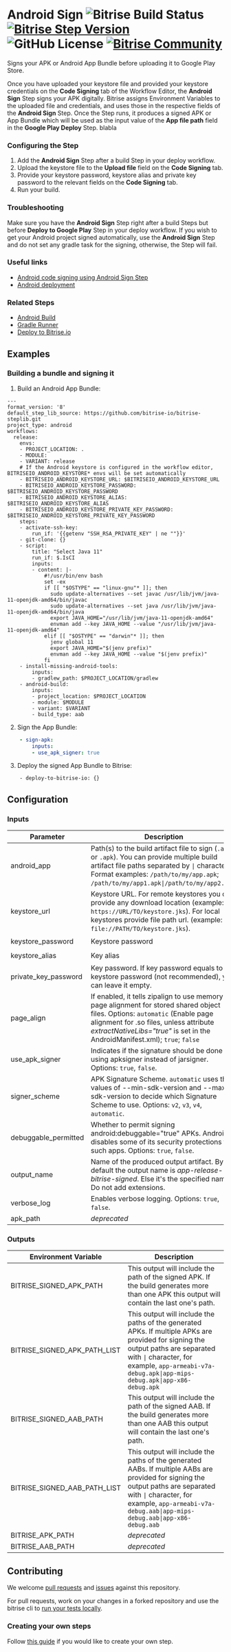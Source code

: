 # Android Sign ![Bitrise Build Status](https://app.bitrise.io/app/3b968e65d584db2a.svg?token=Yk1LUEjLZtIjeIW4OOZvKw&branch=master) [![Bitrise Step Version](https://shields.io/github/v/release/bitrise-steplib/steps-sign-apk?include_prereleases)](https://github.com/bitrise-steplib/steps-sign-apk/releases) ![GitHub License](https://img.shields.io/badge/license-MIT-lightgrey.svg) [![Bitrise Community](https://img.shields.io/badge/community-Bitrise%20Discuss-lightgrey)](https://discuss.bitrise.io/)

Signs your APK or Android App Bundle before uploading it to Google Play Store.

Once you have uploaded your keystore file and provided your keystore credentials on the **Code Signing** tab of the Workflow Editor, the **Android Sign** Step signs your APK digitally. 
Bitrise assigns Environment Variables to the uploaded file and credentials, and uses those in the respective fields of the **Android Sign** Step. 
Once the Step runs, it produces a signed APK or App Bundle which will be used as the input value of the **App file path** field in the **Google Play Deploy** Step.    blabla

### Configuring the Step

1. Add the **Android Sign** Step after a build Step in your deploy workflow.
2. Upload the keystore file to the **Upload file** field on the **Code Signing** tab.
3. Provide your keystore password, keystore alias and private key password to the relevant fields on the **Code Signing** tab.
4. Run your build.


### Troubleshooting
Make sure you have the **Android Sign** Step right after a build Steps but before **Deploy to Google Play** Step in your deploy workflow.
If you wish to get your Android project signed automatically, use the **Android Sign** Step and do not set any gradle task for the signing, otherwise, the Step will fail.


### Useful links
- [Android code signing using Android Sign Step](https://devcenter.bitrise.io/code-signing/android-code-signing/android-code-signing-using-bitrise-sign-apk-step/)
- [Android deployment](https://devcenter.bitrise.io/deploy/android-deploy/android-deployment-index/)


### Related Steps
- [Android Build](https://www.bitrise.io/integrations/steps/android-build)
- [Gradle Runner](https://www.bitrise.io/integrations/steps/gradle-runner)
- [Deploy to Bitrise.io](https://www.bitrise.io/integrations/steps/deploy-to-bitrise-io)

## Examples

### Building a bundle and signing it

1. Build an Android App Bundle:
```
---
format_version: '8'
default_step_lib_source: https://github.com/bitrise-io/bitrise-steplib.git
project_type: android
workflows:
  release:
    envs:
    - PROJECT_LOCATION: .
    - MODULE:
    - VARIANT: release
    # If the Android keystore is configured in the workflow editor, BITRISEIO_ANDROID_KEYSTORE* envs will be set automatically
    - BITRISEIO_ANDROID_KEYSTORE_URL: $BITRISEIO_ANDROID_KEYSTORE_URL
    - BITRISEIO_ANDROID_KEYSTORE_PASSWORD: $BITRISEIO_ANDROID_KEYSTORE_PASSWORD
    - BITRISEIO_ANDROID_KEYSTORE_ALIAS: $BITRISEIO_ANDROID_KEYSTORE_ALIAS
    - BITRISEIO_ANDROID_KEYSTORE_PRIVATE_KEY_PASSWORD: $BITRISEIO_ANDROID_KEYSTORE_PRIVATE_KEY_PASSWORD
    steps:
    - activate-ssh-key:
        run_if: '{{getenv "SSH_RSA_PRIVATE_KEY" | ne ""}}'
    - git-clone: {}
    - script:
        title: "Select Java 11"
        run_if: $.IsCI
        inputs:
        - content: |-
            #!/usr/bin/env bash
            set -ex
            if [[ "$OSTYPE" == "linux-gnu"* ]]; then
              sudo update-alternatives --set javac /usr/lib/jvm/java-11-openjdk-amd64/bin/javac
              sudo update-alternatives --set java /usr/lib/jvm/java-11-openjdk-amd64/bin/java
              export JAVA_HOME="/usr/lib/jvm/java-11-openjdk-amd64"
              envman add --key JAVA_HOME --value "/usr/lib/jvm/java-11-openjdk-amd64" 
            elif [[ "$OSTYPE" == "darwin"* ]]; then
              jenv global 11
              export JAVA_HOME="$(jenv prefix)"
              envman add --key JAVA_HOME --value "$(jenv prefix)"
            fi
    - install-missing-android-tools:
        inputs:
        - gradlew_path: $PROJECT_LOCATION/gradlew
    - android-build:
        inputs:
        - project_location: $PROJECT_LOCATION
        - module: $MODULE
        - variant: $VARIANT
        - build_type: aab
```
2. Sign the App Bundle:
```yml
    - sign-apk:
        inputs:
        - use_apk_signer: true
```
3. Deploy the signed App Bundle to Bitrise:
```
    - deploy-to-bitrise-io: {}
```

## Configuration

### Inputs

| Parameter | Description | Required | Default |
| --- | --- | --- | --- |
| android_app | Path(s) to the build artifact file to sign (`.aab` or `.apk`). You can provide multiple build artifact file paths separated by `\|` character. Format examples: `/path/to/my/app.apk`; `/path/to/my/app1.apk\|/path/to/my/app2.apk`. | ✔️ | *$BITRISE_APK_PATH\n$BITRISE_AAB_PATH* |
| keystore_url | Keystore URL. For remote keystores you can provide any download location (example: `https://URL/TO/keystore.jks`). For local keystores provide file path url. (example: `file://PATH/TO/keystore.jks`). | ✔️ | *$BITRISEIO_ANDROID_KEYSTORE_URL* |
| keystore_password | Keystore password | ✔️ | *$BITRISEIO_ANDROID_KEYSTORE_PASSWORD* |
| keystore_alias | Key alias |  ✔️ | *$BITRISEIO_ANDROID_KEYSTORE_ALIAS* |
| private_key_password | Key password. If key password equals to keystore password (not recommended), you can leave it empty. | - | *$BITRISEIO_ANDROID_KEYSTORE_PRIVATE_KEY_PASSWORD* |
| page_align | If enabled, it tells zipalign to use memory page alignment for stored shared object files. Options: `automatic` (Enable page alignment for .so files, unless attribute *extractNativeLibs="true"* is set in the AndroidManifest.xml); `true`; `false` | ✔️ | `automatic` |
| use_apk_signer | Indicates if the signature should be done using apksigner instead of jarsigner. Options: `true`, `false`. | ✔️ | `false` |
| signer_scheme | APK Signature Scheme. `automatic` uses the values of --min-sdk-version and --max-sdk-version to decide which Signature Scheme to use. Options: `v2`, `v3`, `v4`, `automatic`. | ✔️ | `automatic` |
| debuggable_permitted | Whether to permit signing android:debuggable="true" APKs. Android disables some of its security protections for such apps. Options: `true`, `false`. | ✔️ | `true` |
| output_name | Name of the produced output artifact. By default the output name is *app-release-bitrise-signed*. Else it's the specified name. Do not add extensions. | - | "" |
| verbose_log | Enables verbose logging. Options: `true`, `false`. | ✔️ | `false` |
| apk_path | *deprecated* | - | - |

### Outputs

| Environment Variable | Description |
| --- | --- |
| BITRISE_SIGNED_APK_PATH | This output will include the path of the signed APK. If the build generates more than one APK this output will contain the last one's path. |
| BITRISE_SIGNED_APK_PATH_LIST | This output will include the paths of the generated APKs. If multiple APKs are provided for signing the output paths are separated with `\|` character, for example, `app-armeabi-v7a-debug.apk\|app-mips-debug.apk\|app-x86-debug.apk` |
| BITRISE_SIGNED_AAB_PATH | This output will include the path of the signed AAB. If the build generates more than one AAB this output will contain the last one's path. |
| BITRISE_SIGNED_AAB_PATH_LIST | This output will include the paths of the generated AABs. If multiple AABs are provided for signing the output paths are separated with `\|` character, for example, `app-armeabi-v7a-debug.aab\|app-mips-debug.aab\|app-x86-debug.aab` |
| BITRISE_APK_PATH | *deprecated* |
| BITRISE_AAB_PATH | *deprecated* |

## Contributing

We welcome [pull requests](https://github.com/bitrise-steplib/steps-sign-apk/pulls) and [issues](https://github.com/bitrise-steplib/steps-sign-apk/issues) against this repository. 

For pull requests, work on your changes in a forked repository and use the bitrise cli to [run your tests locally](https://devcenter.bitrise.io/bitrise-cli/run-your-first-build/).

### Creating your own steps

Follow [this guide](https://devcenter.bitrise.io/contributors/create-your-own-step/) if you would like to create your own step.
